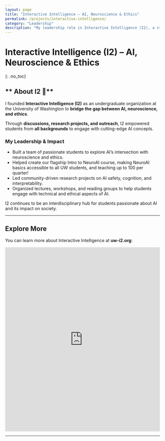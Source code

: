 ```yaml
---
layout: page
title: "Interactive Intelligence – AI, Neuroscience & Ethics"
permalink: /projects/interactive-intelligence/
category: "Leadership"
description: "My leadership role in Interactive Intelligence (I2), a student organization making AI and neuroscience accessible."
---
```


# Interactive Intelligence (I2) – AI, Neuroscience & Ethics
{: .no_toc}

## ** About I2 🧠**
I founded **Interactive Intelligence (I2)** as an undergraduate organization at the University of Washington to **bridge the gap between AI, neuroscience, and ethics**.  

Through **discussions, research projects, and outreach**, I2 empowered students from **all backgrounds** to engage with cutting-edge AI concepts.

### **My Leadership & Impact**
- Built a team of passionate students to explore AI’s intersection with neuroscience and ethics.
- Helped create our flagship Intro to NeuroAI course, making NeuroAI basics accessible to all UW students, and teaching up to 100 per quarter!
- Led community-driven research projects on AI safety, cognition, and interpretability.
- Organized lectures, workshops, and reading groups to help students engage with technical and ethical aspects of AI.

I2 continues to be an interdisciplinary hub for students passionate about AI and its impact on society.

---

## **Explore More**
You can learn more about Interactive Intelligence at **uw-i2.org**:

<iframe src="https://uw-i2.org" width="100%" height="600px" style="border:none;"></iframe>

---